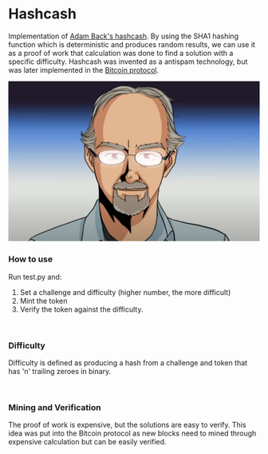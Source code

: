 # Hashcash #
Implementation of [Adam Back's hashcash](https://nakamotoinstitute.org/literature/hashcash/).
By using the SHA1 hashing function which is deterministic and produces random results,
we can use it as a proof of work that calculation was done to find a solution with a specific difficulty.
Hashcash was invented as a antispam technology, but was later implemented in the [Bitcoin protocol](https://nakamotoinstitute.org/bitcoin/).

![Adam Back](https://github.com/sjorsvanheuveln/hashcash/blob/main/adam_back.jpeg)

### How to use ###
Run test.py and:

1. Set a challenge and difficulty (higher number, the more difficult)
2. Mint the token
3. Verify the token against the difficulty.

<br>

### Difficulty ###
Difficulty is defined as producing a hash from a challenge and token that has 'n' trailing zeroes in binary.

<br>

### Mining and Verification ###
The proof of work is expensive, but the solutions are easy to verify.
This idea was put into the Bitcoin protocol as new blocks need to mined through
expensive calculation but can be easily verified.
